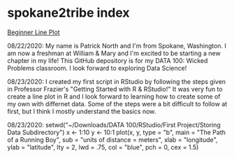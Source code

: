 # spokane2tribe index

[Beginner Line Plot](practice1.md)

08/22/2020: My name is Patrick North and I'm from Spokane, Washington. I am now a freshman at William & Mary and I'm excited to be starting a new chapter in my life! This GitHub depository is for my DATA 100: Wicked Problems classroom. I look forward to exploring Data Science!

08/23/2020: I created my first script in RStudio by following the steps given in Professor Frazier's "Getting Started with R & RStudio!" It was very fun to create a line plot in R and I look forward to learning how to create some of my own with differnet data. Some of the steps were a bit difficult to follow at first, but I think I mostly understand the basics now.

08/23/2020: 
setwd("~/Downloads/DATA 100/RStudio/First Project/Storing Data Subdirectory")
x <- 1:10
y <- 10:1
plot(x, y, type = "b", main = "The Path of a Running Boy", 
     sub = "units of distance = meters", 
     xlab = "longitude", 
     ylab = "latitude",
     lty = 2,
     lwd = .75,
     col = "blue",
     pch = 0,
     cex = 1.5)
